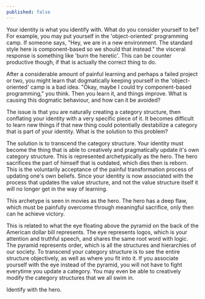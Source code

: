 ```yaml
---
published: false
---
```

Your identity is what you identify with. What do you consider yourself to be? For example, you may put yourself in the 'object-oriented' programming camp. If someone says, "Hey, we are in a new environment. The standard style here is component-based so we should that instead." the visceral response is something like 'burn the heretic'. This can be counter productive though, if that is actually the correct thing to do.

After a considerable amount of painful learning and perhaps a failed project or two, you might learn that dogmatically keeping yourself in the 'object-oriented' camp is a bad idea. "Okay, maybe I could try component-based programming," you think. Then you learn it, and things improve. What is causing this dogmatic behaviour, and how can it be avoided?

The issue is that you are naturally creating a category structure, then conflating your identity with a very specific piece of it. It becomes difficult to learn new things if that new thing could potentially destabilize a category that is part of your identity. What is the solution to this problem?

The solution is to transcend the category structure. Your identity must become the thing that is able to creatively and pragmatically update it's own category structure. This is represented archetypically as the hero. The hero sacrifices the part of himself that is outdated, which dies then is reborn. This is the voluntarily acceptance of the painful transformation process of updating one's own beliefs. Since your identity is now associated with the process that updates the value structure, and not the value structure itself it will no longer get in the way of learning.

This archetype is seen in movies as the hero. The hero has a deep flaw, which must be painfully overcome through meaningful sacrifice, only then can he achieve victory.

This is related to what the eye floating above the pyramid on the back of the American dollar bill represents. The eye represents logos, which is your attention and truthful speech, and shares the same root word with logic. The pyramid represents order, which is all the structures and hierarchies of our society. To transcend your category structure is to see the entire structure objectively, as well as where you fit into it. If you associate yourself with the eye instead of the pyramid, you will not have to fight everytime you update a category. You may even be able to creatively modify the category structures that we all swim in.

Identify with the hero.


